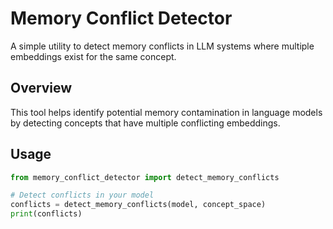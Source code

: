 # Memory Conflict Detector

A simple utility to detect memory conflicts in LLM systems where multiple embeddings exist for the same concept.

## Overview

This tool helps identify potential memory contamination in language models by detecting concepts that have multiple conflicting embeddings.

## Usage

```python
from memory_conflict_detector import detect_memory_conflicts

# Detect conflicts in your model
conflicts = detect_memory_conflicts(model, concept_space)
print(conflicts)
